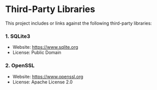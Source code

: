 # Third-Party Libraries

This project includes or links against the following third-party libraries:

### 1. SQLite3
- Website: https://www.sqlite.org
- License: Public Domain

### 2. OpenSSL
- Website: https://www.openssl.org
- License: Apache License 2.0